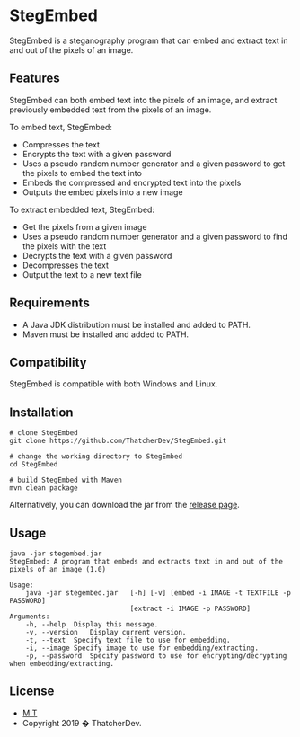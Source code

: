 # StegEmbed
StegEmbed is a steganography program that can embed and extract text in and out of the pixels of an image.

## Features
StegEmbed can both embed text into the pixels of an image, and extract previously embedded text from the pixels of an image.

To embed text, StegEmbed:
- Compresses the text
- Encrypts the text with a given password
- Uses a pseudo random number generator and a given password to get the pixels to embed the text into
- Embeds the compressed and encrypted text into the pixels
- Outputs the embed pixels into a new image

To extract embedded text, StegEmbed:
- Get the pixels from a given image
- Uses a pseudo random number generator and a given password to find the pixels with the text
- Decrypts the text with a given password
- Decompresses the text
- Output the text to a new text file

## Requirements
- A Java JDK distribution must be installed and added to PATH.
- Maven must be installed and added to PATH.

## Compatibility
StegEmbed is compatible with both Windows and Linux.

## Installation
```
# clone StegEmbed
git clone https://github.com/ThatcherDev/StegEmbed.git

# change the working directory to StegEmbed
cd StegEmbed

# build StegEmbed with Maven
mvn clean package
```

Alternatively, you can download the jar from the [release page](https://github.com/ThatcherDev/StegEmbed/releases).

## Usage
```
java -jar stegembed.jar
StegEmbed: A program that embeds and extracts text in and out of the pixels of an image (1.0)

Usage:
	java -jar stegembed.jar   [-h] [-v] [embed -i IMAGE -t TEXTFILE -p PASSWORD]
							  [extract -i IMAGE -p PASSWORD]
Arguments:
	-h, --help	Display this message.
	-v, --version	Display current version.
	-t, --text	Specify text file to use for embedding.
	-i, --image	Specify image to use for embedding/extracting.
	-p, --password	Specify password to use for encrypting/decrypting when embedding/extracting.

```

## License
- [MIT](https://choosealicense.com/licenses/mit/)
- Copyright 2019 � ThatcherDev.
